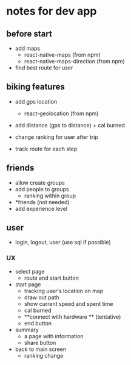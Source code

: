 # notes for dev app

## before start
- add maps
  - react-native-maps (from npm)
  - react-native-maps-direction (from npm)
- find best route for user

## biking features

- add gps location
  - react-geolocation (from npm)
- add distance (gps to distance) + cal burned
- change ranking for user after trip

- track route for each step

## friends

- allow create groups
- add people to groups
  - ranking within group
- \*friends (not needed)
- add experience level

## user

- login, logout, user (use sql if possible)

### UX

- select page
  - route and start button
- start page
  - tracking user's location on map
  - draw out path
  - show current speed and spent time
  - cal burned
  - **connect with hardware ** (tentative)
  - end button
- summary
  - a page with information
  - share button
- back to main screen
  - ranking change
